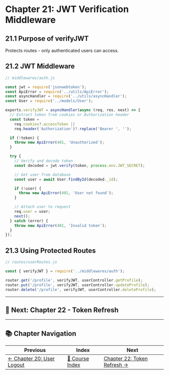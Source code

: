 # Chapter 21: JWT Verification Middleware

## 21.1 Purpose of verifyJWT

Protects routes - only authenticated users can access.

## 21.2 JWT Middleware

```javascript
// middlewares/auth.js

const jwt = require('jsonwebtoken');
const ApiError = require('../utils/ApiError');
const asyncHandler = require('../utils/asyncHandler');
const User = require('../models/User');

exports.verifyJWT = asyncHandler(async (req, res, next) => {
  // Extract token from cookies or Authorization header
  const token =
    req.cookies?.accessToken ||
    req.header('Authorization')?.replace('Bearer ', '');

  if (!token) {
    throw new ApiError(401, 'Unauthorized');
  }

  try {
    // Verify and decode token
    const decoded = jwt.verify(token, process.env.JWT_SECRET);

    // Get user from database
    const user = await User.findById(decoded._id);

    if (!user) {
      throw new ApiError(401, 'User not found');
    }

    // Attach user to request
    req.user = user;
    next();
  } catch (error) {
    throw new ApiError(401, 'Invalid token');
  }
});
```

## 21.3 Using Protected Routes

```javascript
// routes/userRoutes.js

const { verifyJWT } = require('../middlewares/auth');

router.get('/profile', verifyJWT, userController.getProfile);
router.put('/profile', verifyJWT, userController.updateProfile);
router.delete('/profile', verifyJWT, userController.deleteProfile);
```

---

## 🎯 Next: Chapter 22 - Token Refresh

---

## 📚 Chapter Navigation

| Previous | Index | Next |
|----------|-------|------|
| [← Chapter 20: User Logout](./20_USER_LOGOUT.md) | [📖 Course Index](../INDEX.md) | [Chapter 22: Token Refresh →](./22_TOKEN_REFRESH.md) |
